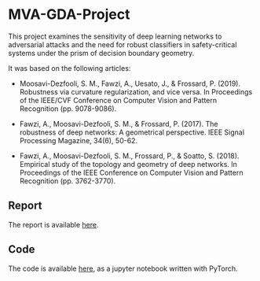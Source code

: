 # MVA-GDA-Project

This project examines the sensitivity of deep learning networks to adversarial attacks and the need for robust classifiers in safety-critical systems under the prism of decision boundary geometry.

It was based on the following articles:

- Moosavi-Dezfooli, S. M., Fawzi, A., Uesato, J., & Frossard, P. (2019). Robustness via curvature regularization, and vice versa. In Proceedings of the IEEE/CVF Conference on Computer Vision and Pattern Recognition (pp. 9078-9086).

- Fawzi, A., Moosavi-Dezfooli, S. M., & Frossard, P. (2017). The robustness of deep networks: A geometrical perspective. IEEE Signal Processing Magazine, 34(6), 50-62.

- Fawzi, A., Moosavi-Dezfooli, S. M., Frossard, P., & Soatto, S. (2018). Empirical study of the topology and geometry of deep networks. In Proceedings of the IEEE Conference on Computer Vision and Pattern Recognition (pp. 3762-3770).

## Report

The report is available [here](report.pdf).

## Code

The code is available [here](code.ipynb), as a jupyter notebook written with PyTorch.
